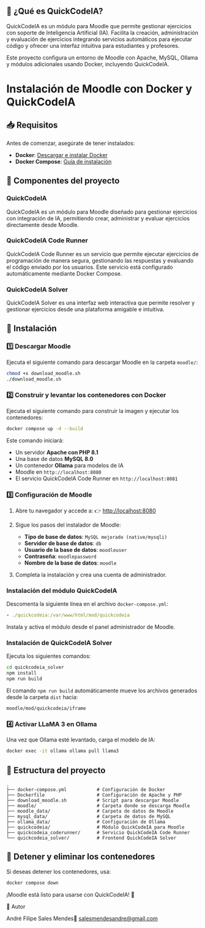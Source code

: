 

## 📌 ¿Qué es QuickCodeIA?

QuickCodeIA es un módulo para Moodle que permite gestionar ejercicios con soporte de Inteligencia Artificial (IA). Facilita la creación, administración y evaluación de ejercicios integrando servicios automáticos para ejecutar código y ofrecer una interfaz intuitiva para estudiantes y profesores.

Este proyecto configura un entorno de Moodle con Apache, MySQL, Ollama y módulos adicionales usando Docker, incluyendo QuickCodeIA.

# Instalación de Moodle con Docker y QuickCodeIA

## 📥 Requisitos

Antes de comenzar, asegúrate de tener instalados:

* **Docker**: [Descargar e instalar Docker](https://www.docker.com/get-started)
* **Docker Compose**: [Guía de instalación](https://docs.docker.com/compose/install/)

## 🧩 Componentes del proyecto

### QuickCodeIA

QuickCodeIA es un módulo para Moodle diseñado para gestionar ejercicios con integración de IA, permitiendo crear, administrar y evaluar ejercicios directamente desde Moodle.

### QuickCodeIA Code Runner

QuickCodeIA Code Runner es un servicio que permite ejecutar ejercicios de programación de manera segura, gestionando las respuestas y evaluando el código enviado por los usuarios. Este servicio está configurado automáticamente mediante Docker Compose.

### QuickCodeIA Solver

QuickCodeIA Solver es una interfaz web interactiva que permite resolver y gestionar ejercicios desde una plataforma amigable e intuitiva.

## 🚀 Instalación

### 1️⃣ Descargar Moodle

Ejecuta el siguiente comando para descargar Moodle en la carpeta `moodle/`:

```bash
chmod +x download_moodle.sh
./download_moodle.sh
```

### 2️⃣ Construir y levantar los contenedores con Docker

Ejecuta el siguiente comando para construir la imagen y ejecutar los contenedores:

```bash
docker compose up -d --build
```

Este comando iniciará:

* Un servidor **Apache con PHP 8.1**
* Una base de datos **MySQL 8.0**
* Un contenedor **Ollama** para modelos de IA
* Moodle en `http://localhost:8080`
* El servicio QuickCodeIA Code Runner en `http://localhost:8081`

### 3️⃣ Configuración de Moodle

1. Abre tu navegador y accede a:
   👉 [http://localhost:8080](http://localhost:8080)
2. Sigue los pasos del instalador de Moodle:

   * **Tipo de base de datos**: `MySQL mejorado (native/mysqli)`
   * **Servidor de base de datos**: `db`
   * **Usuario de la base de datos**: `moodleuser`
   * **Contraseña**: `moodlepassword`
   * **Nombre de la base de datos**: `moodle`
3. Completa la instalación y crea una cuenta de administrador.

### Instalación del módulo QuickCodeIA

Descomenta la siguiente línea en el archivo `docker-compose.yml`:

```yaml
- ./quickcodeia:/var/www/html/mod/quickcodeia
```

Instala y activa el módulo desde el panel administrador de Moodle.

### Instalación de QuickCodeIA Solver

Ejecuta los siguientes comandos:

```bash
cd quickcodeia_solver
npm install
npm run build
```

El comando `npm run build` automáticamente mueve los archivos generados desde la carpeta `dist` hacia:

```
moodle/mod/quickcodeia/iframe
```

### 4️⃣ Activar LLaMA 3 en Ollama

Una vez que Ollama esté levantado, carga el modelo de IA:

```bash
docker exec -it ollama ollama pull llama3
```

## 📂 Estructura del proyecto

```
.
├── docker-compose.yml           # Configuración de Docker
├── Dockerfile                   # Configuración de Apache y PHP
├── download_moodle.sh           # Script para descargar Moodle
├── moodle/                      # Carpeta donde se descarga Moodle
├── moodle_data/                 # Carpeta de datos de Moodle
├── mysql_data/                  # Carpeta de datos de MySQL
├── ollama_data/                 # Configuración de Ollama
├── quickcodeia/                 # Módulo QuickCodeIA para Moodle
├── quickcodeia_coderunner/      # Servicio QuickCodeIA Code Runner
└── quickcodeia_solver/          # Frontend QuickCodeIA Solver
```

## 🛑 Detener y eliminar los contenedores

Si deseas detener los contenedores, usa:

```bash
docker compose down
```

¡Moodle está listo para usarse con QuickCodeIA! 🎉

👤 Autor

André Filipe Sales Mendes📧 salesmendesandre@gmail.com